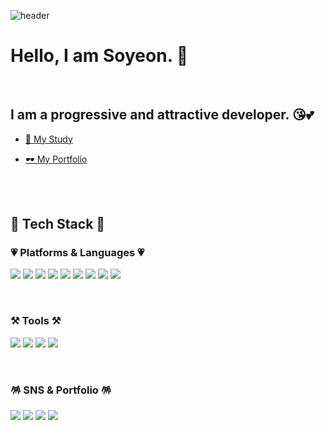 ![header](https://capsule-render.vercel.app/api?type=wave&color=auto&height=300&section=header&text=Soyeon's%20Github&fontSize=70)



# Hello, I am Soyeon. 👋 

<br> 

## I am a progressive and attractive developer. 😘💕
- [🌟 My Study](https://yeoneeluv.tistory.com/)

- [🕶️ My Portfolio](https://rebel-diplodocus-7f4.notion.site/0fed9c68a6e84ad195d357586b3114f3?pvs=4)


<br>
<br>

## 💼 Tech Stack 💼

### 💗 Platforms & Languages 💗

<img src="https://img.shields.io/badge/Java-007396.svg?style=flat&logo=Java&logoColor=white"/> <img src="https://img.shields.io/badge/HTML5-E34F26?style=flat&logo=HTML5&logoColor=white"/> <img src="https://img.shields.io/badge/CSS3-1572B6?style=flat&logo=CSS3&logoColor=white"/> <img src="https://img.shields.io/badge/Javascript-F7DF1E?style=flat&logo=Javascript&logoColor=white"/> <img src="https://img.shields.io/badge/Jquery-0769AD?style=flat&logo=Jquery&logoColor=white"/> <img src="https://img.shields.io/badge/Oracle-F80000?style=flat&logo=Oracle&logoColor=white"/> <img src="https://img.shields.io/badge/Spring-6DB33F?style=flat&logo=Spring&logoColor=white"/> <img src="https://img.shields.io/badge/SpringBoot-6DB33F?style=flat&logo=SpringBoot&logoColor=white"/> <img src="https://img.shields.io/badge/Bootstrap-7952B3?style=flat&logo=Bootstrap&logoColor=white"/>

<br>

### ⚒️ Tools ⚒️
<img src="https://img.shields.io/badge/Eclipse IDE-2C2255?style=flat&logo=Eclipse IDE&logoColor=white"/> <img src="https://img.shields.io/badge/Visual Studio Code-007ACC?style=flat&logo=Visual Studio Code&logoColor=white"/> <img src="https://img.shields.io/badge/Apachetomcat-F8DC75?style=flat&logo=Apachetomcat&logoColor=white"/> <img src="https://img.shields.io/badge/Github-181717?style=flat&logo=Github&logoColor=white"/>

<br>

### 🪅 SNS & Portfolio 🪅
<img src="https://img.shields.io/badge/Gmail-EA4335?style=flat&logo=Gmail&logoColor=white"/> <img src="https://img.shields.io/badge/Tistory-000000?style=flat&logo=Tistory&logoColor=white"/> <img src="https://img.shields.io/badge/Naver-03C75A?style=flat&logo=Naver&logoColor=white"/> <img src="https://img.shields.io/badge/Notion-000000?style=flat&logo=Notion&logoColor=white"/>
<!-- <img src="https://img.shields.io/badge/Instagram-E4405F?style=flat&logo=Instagram&logoColor=white"/> --!>

<br>



<!--![Top Langs](https://github-readme-stats.vercel.app/api/top-langs/?username=yeoneeeeeee&layout=compact)--!>

<!--[![Velog's GitHub stats](https://velog-readme-stats.vercel.app/api?name=eungyeole)](https://github.com/eungyeole/velog-readme-stats)--!>

<!--<img src="https://github-readme-stats.vercel.app/api/top-langs/?username=soyeon&layout=compact">--!>
<br><br>
<!--<img src="https://github-readme-stats.vercel.app/api?username=soyeon&show_icons=true">--!>

<!--[![조회수](https://hits.seeyoufarm.com/api/count/incr/badge.svg?url=https%3A%2F%2Fgithub.com%2Fgjbae1212%2Fhit-counter)]--!>

<!--[![Anurag's GitHub stats](https://github-readme-stats.vercel.app/api?username=yeoneeeeeee)](https://github.com/yeoneeeeeee/github-readme-stats)--!>



